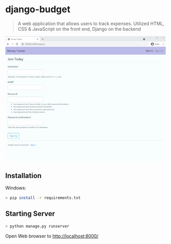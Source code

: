 # django-budget
> A web application that allows users to track expenses. Utilized HTML, CSS & JavaScript on the front end, Django on the backend

![](django-budget.gif)

## Installation

Windows:

```sh
> pip install -r requirements.txt
```

## Starting Server

```sh
> python manage.py runserver
```

Open Web browser to [http://localhost:8000/](http://localhost:8000/)
